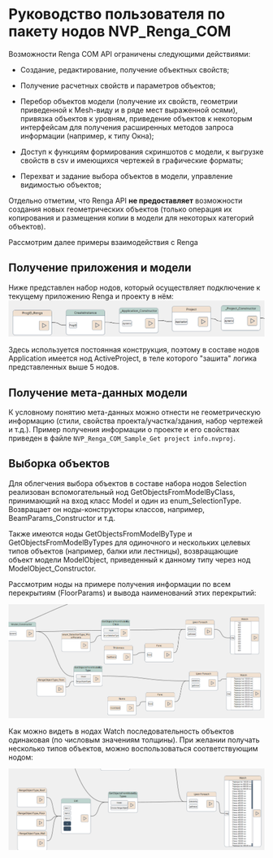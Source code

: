 # Руководство пользователя по пакету нодов NVP_Renga_COM

Возможности Renga COM API ограничены следующими действиями:

* Создание, редактирование, получение объектных свойств;

* Получение расчетных свойств и параметров объектов;

* Перебор объектов модели (получение их свойств, геометрии приведенной к Mesh-виду и в ряде мест выраженной осями), привязка объектов к уровням, приведение объектов к некоторым интерфейсам для получения расширенных методов запроса информации (например, к типу Окна);

* Доступ к функциям формирования скриншотов с модели, к выгрузке свойств в csv и имеющихся чертежей в графические форматы;

* Перехват и задание выбора объектов в модели, управление видимостью объектов;

Отдельно отметим, что Renga API **не предоставляет** возможности создания новых геометрических объектов (только операция их копирования и размещения копии в модели для некоторых категорий объектов).

Рассмотрим далее примеры взаимодействия с Renga

## Получение приложения и модели

Ниже представлен набор нодов, который осуществляет подключение к текущему приложению Renga и проекту в нём:
![](images/2024-08-11-10-47-58-image.png)

Здесь используется постоянная конструкция, поэтому в составе нодов Application имеется нод ActiveProject, в теле которого "зашита" логика представленных выше 5 нодов. 

## Получение мета-данных модели

К условному понятию мета-данных можно отнести не геометрическую информацию (стили, свойства проекта/участка/здания, набор чертежей и т.д.). Пример получения информации о проекте и его свойствах приведен в файле `NVP_Renga_COM_Sample_Get project info.nvproj`.

## Выборка объектов

Для облегчения выбора объектов в составе набора нодов Selection реализован вспомогательный нод GetObjectsFromModelByClass, принимающий на вход класс Model и один из enum_SelectionType. Возвращает он ноды-конструкторы классов, например, BeamParams_Constructor и т.д.

Также имеются ноды GetObjectsFromModelByType и GetObjectsFromModelByTypes для одиночного и нескольких целевых типов объектов (например, балки или лестницы), возвращающие объект модели ModelObject, приведенный к данному типу через нод ModelObject_Constructor.

Рассмотрим ноды на примере получения информации по всем перекрытиям (FloorParams) и вывода наименований этих перекрытий:

![](images/2024-08-11-14-35-38-image.png)

Как можно видеть в нодах Watch последовательность объектов одинаковая (по числовым значениям толщины). При желании получать несколько типов объектов, можно воспользоваться соответствующим нодом:

![](images/2024-08-11-14-41-39-image.png)


